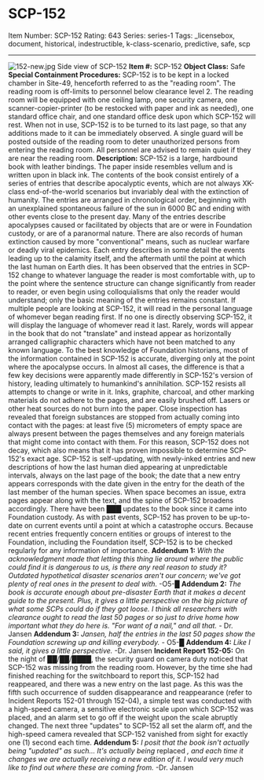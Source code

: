 # SCP-152
Item Number: SCP-152
Rating: 643
Series: series-1
Tags: _licensebox, document, historical, indestructible, k-class-scenario, predictive, safe, scp

---

![152-new.jpg](https://scp-wiki.wdfiles.com/local--files/scp-152/152-new.jpg)
Side view of SCP-152
**Item #:** SCP-152
**Object Class:** Safe
**Special Containment Procedures:** SCP-152 is to be kept in a locked chamber in Site-49, henceforth referred to as the "reading room". The reading room is off-limits to personnel below clearance level 2. The reading room will be equipped with one ceiling lamp, one security camera, one scanner-copier-printer (to be restocked with paper and ink as needed), one standard office chair, and one standard office desk upon which SCP-152 will rest. When not in use, SCP-152 is to be turned to its last page, so that any additions made to it can be immediately observed. A single guard will be posted outside of the reading room to deter unauthorized persons from entering the reading room. All personnel are advised to remain quiet if they are near the reading room.
**Description:** SCP-152 is a large, hardbound book with leather bindings. The paper inside resembles vellum and is written upon in black ink. The contents of the book consist entirely of a series of entries that describe apocalyptic events, which are not always XK-class end-of-the-world scenarios but invariably deal with the extinction of humanity. The entries are arranged in chronological order, beginning with an unexplained spontaneous failure of the sun in 6000 BC and ending with other events close to the present day. Many of the entries describe apocalypses caused or facilitated by objects that are or were in Foundation custody, or are of a paranormal nature. There are also records of human extinction caused by more "conventional" means, such as nuclear warfare or deadly viral epidemics. Each entry describes in some detail the events leading up to the calamity itself, and the aftermath until the point at which the last human on Earth dies.
It has been observed that the entries in SCP-152 change to whatever language the reader is most comfortable with, up to the point where the sentence structure can change significantly from reader to reader, or even begin using colloquialisms that only the reader would understand; only the basic meaning of the entries remains constant. If multiple people are looking at SCP-152, it will read in the personal language of whomever began reading first. If no one is directly observing SCP-152, it will display the language of whomever read it last. Rarely, words will appear in the book that do not "translate" and instead appear as horizontally arranged calligraphic characters which have not been matched to any known language.
To the best knowledge of Foundation historians, most of the information contained in SCP-152 is accurate, diverging only at the point where the apocalypse occurs. In almost all cases, the difference is that a few key decisions were apparently made differently in SCP-152's version of history, leading ultimately to humankind's annihilation.
SCP-152 resists all attempts to change or write in it. Inks, graphite, charcoal, and other marking materials do not adhere to the pages, and are easily brushed off. Lasers or other heat sources do not burn into the paper. Close inspection has revealed that foreign substances are stopped from actually coming into contact with the pages: at least five (5) micrometers of empty space are always present between the pages themselves and any foreign materials that might come into contact with them. For this reason, SCP-152 does not decay, which also means that it has proven impossible to determine SCP-152's exact age.
SCP-152 is self-updating, with newly-inked entries and new descriptions of how the last human died appearing at unpredictable intervals, always on the last page of the book; the date that a new entry appears corresponds with the date given in the entry for the death of the last member of the human species. When space becomes an issue, extra pages appear along with the text, and the spine of SCP-152 broadens accordingly. There have been ███ updates to the book since it came into Foundation custody. As with past events, SCP-152 has proven to be up-to-date on current events until a point at which a catastrophe occurs. Because recent entries frequently concern entities or groups of interest to the Foundation, including the Foundation itself, SCP-152 is to be checked regularly for any information of importance.
**Addendum 1:** _With the acknowledgment made that letting this thing lie around where the public could find it is dangerous to us, is there any real reason to study it? Outdated hypothetical disaster scenarios aren't our concern; we've got plenty of real ones in the present to deal with._ -O5-█
**Addendum 2:** _The book is accurate enough about pre-disaster Earth that it makes a decent guide to the present. Plus, it gives a little perspective on the big picture of what some SCPs could do if they got loose. I think all researchers with clearance ought to read the last 50 pages or so just to drive home how important what they do here is. "For want of a nail," and all that. -_ Dr. Jansen
**Addendum 3:** _Jansen, half the entries in the last 50 pages show the Foundation screwing up and killing everybody. -_ O5-█
**Addendum 4:** _Like I said, it gives a little perspective._ -Dr. Jansen
**Incident Report 152-05:** On the night of ██/██/████, the security guard on camera duty noticed that SCP-152 was missing from the reading room. However, by the time she had finished reaching for the switchboard to report this, SCP-152 had reappeared, and there was a new entry on the last page. As this was the fifth such occurrence of sudden disappearance and reappearance (refer to Incident Reports 152-01 through 152-04), a simple test was conducted with a high-speed camera, a sensitive electronic scale upon which SCP-152 was placed, and an alarm set to go off if the weight upon the scale abruptly changed. The next three "updates" to SCP-152 all set the alarm off, and the high-speed camera revealed that SCP-152 vanished from sight for exactly one (1) second each time.
**Addendum 5:** _I posit that the book isn't actually being "updated" as such… It's actually being_ replaced _, and each time it changes we are actually receiving a new edition of it. I would very much like to find out where these are coming from._ -Dr. Jansen